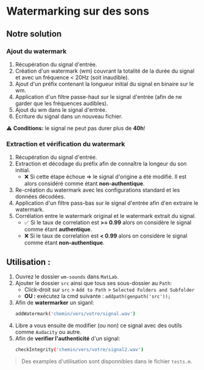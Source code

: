 # Watermarking sur des sons

## Notre solution 

### Ajout du watermark
1. Récupération du signal d'entrée.
2. Création d'un watermark (wm) couvrant la totalité de la durée du signal et avec un fréquence < 20Hz (soit inaudible).
3. Ajout d'un préfix contenant la longueur initial du signal en binaire sur le wm.
4. Application d'un filtre passe-haut sur le signal d'entrée (afin de ne garder que les fréquences audibles).
5. Ajout du wm dans le signal d'entrée.
6. Écriture du signal dans un nouveau fichier. 

:warning: **Conditions:** le signal ne peut pas durer plus de **40h**! 

### Extraction et vérification du watermark
1. Récupération du signal d'entrée.
2. Extraction et décodage du préfix afin de connaître la longeur du son initial.
   - ❌ Si cette étape échoue => le signal d'origine a été modifié. Il est alors considéré comme étant **non-authentique**.
3. Re-création du watermark avec les configurations standard et les données décodées.
4. Application d'un filtre pass-bas sur le signal d'entrée afin d'en extraire le watermark.
5. Corrélation entre le watermark original et le watermark extrait du signal.
   - ✅ Si le taux de correlation est **>= 0.99** alors on considère le signal comme étant **authentique**.
   - ❌ Si le taux de correlation est **< 0.99** alors on considère le signal comme étant **non-authentique**. 


## Utilisation :

1. Ouvrez le dossier `wm-sounds` dans `MatLab`.
2. Ajouter le dossier `src` ainsi que tous ses sous-dossier au `Path`:
   - Click-droit sur `src` > `Add to Path` > `Selected Folders and Subfolder`  
   - **OU :** exécutez la cmd suivante : `addpath(genpath('src'));`
3. Afin de **watermarker** un siganl:
    ```bash
    addWatermark('chemin/vers/votre/signal.wav')
    ```
4. Libre a vous ensuite de modifier (ou non) ce signal avec des outils comme `Audacity` ou autre.
5. Afin de **verifier l'authenticité** d'un signal:
    ```bash
    checkIntegrity('chemin/vers/votre/signal2.wav')
    ```
> Des examples d'utilisation sont disponnibles dans le fichier `tests.m`. 
